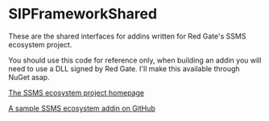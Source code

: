 SIPFrameworkShared
==================
These are the shared interfaces for addins written for Red Gate's SSMS ecosystem project. 

You should use this code for reference only, when building an addin you will need to use a DLL signed by Red Gate. I'll make this available through NuGet asap.

[The SSMS ecosystem project homepage](http://www.red-gate.com/ssmsecosystem)

[A sample SSMS ecosystem addin on GitHub](https://github.com/red-gate/SampleSsmsEcosystemAddin)